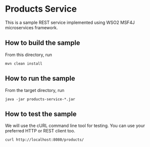# Products Service

This is a sample REST service implemented using WSO2 MSF4J microservices framework.

## How to build the sample

From this directory, run

```
mvn clean install
```

## How to run the sample

From the target directory, run
```
java -jar products-service-*.jar
```

## How to test the sample

We will use the cURL command line tool for testing. You can use your preferred HTTP or REST client too.

```
curl http://localhost:8080/products/
```

